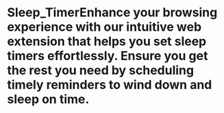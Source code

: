 # Sleep_TimerEnhance your browsing experience with our intuitive web extension that helps you set sleep timers effortlessly. Ensure you get the rest you need by scheduling timely reminders to wind down and sleep on time.
